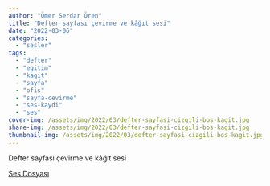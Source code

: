 ```yaml
---
author: "Ömer Serdar Ören"
title: "Defter sayfası çevirme ve kâğıt sesi"
date: "2022-03-06"
categories: 
  - "sesler"
tags: 
  - "defter"
  - "egitim"
  - "kagit"
  - "sayfa"
  - "ofis"
  - "sayfa-cevirme"
  - "ses-kaydi"
  - "ses"
cover-img: /assets/img/2022/03/defter-sayfasi-cizgili-bos-kagit.jpg
share-img: /assets/img/2022/03/defter-sayfasi-cizgili-bos-kagit.jpg
thumbnail-img: /assets/img/2022/03/defter-sayfasi-cizgili-bos-kagit.jpg
---
```


Defter sayfası çevirme ve kâğıt sesi

[Ses Dosyası](/assets/sound/2022/03/defter-sayfasi-cevirme-ve-kagit-sesi.mp3)